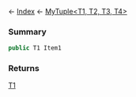 ← [Index](Api-Index) ← [MyTuple<T1, T2, T3, T4>](VRage.MyTuple`4)

### Summary

```csharp
public T1 Item1
```

### Returns

[T1]()

